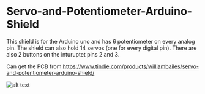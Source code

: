 # Servo-and-Potentiometer-Arduino-Shield
This shield is for the Arduino uno and has 6 potentiometer on every analog pin. The shield can also hold 14 servos (one for every digital pin). There are also 2 buttons on the inturuptet pins 2 and 3. 

Can get the PCB from https://www.tindie.com/products/williambailes/servo-and-potentiometer-arduino-shield/

![alt text](https://github.com/tinkersprojects/Servo-and-Potentiometer-Arduino-Shield/blob/master/PCB.png "Servo and Potentiometer Arduino Shield PCB")
